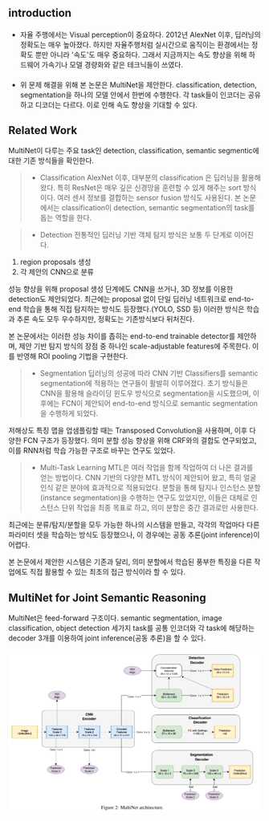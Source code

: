 ## introduction
#### <Need>
 - 자율 주행에서는 Visual perception이 중요하다. 2012년 AlexNet 이후, 딥러닝의 정확도는 매우 높아졌다. 하지만 자율주행처럼 실시간으로 움직이는 환경에서는 정확도 뿐만 아니라 '속도'도 매우 중요하다. 그래서 지금까지는 속도 향상을 위해 하드웨어 가속기나 모델 경량화와 같은 테크닉들이 쓰였다.
#### <Solution> 
 - 위 문제 해결을 위해 본 논문은 MultiNet을 제안한다. classification, detection, segmentation을 하나의 모델 안에서 한번에 수행한다. 각 task들이 인코더는 공유하고 디코더는 다르다. 이로 인해 속도 향상을 기대할 수 있다. 

## Related Work
 MultiNet이 다루는 주요 task인 detection, classification, semantic segmentic에 대한 기존 방식들을 확인한다.

 >- Classification
 AlexNet 이후, 대부분의 classification 은 딥러닝을 활용해왔다. 특히 ResNet은 매우 깊은 신경망을 훈련할 수 있게 해주는 sort 방식이다. 여러 센서 정보를 결합하는 sensor fusion 방식도 사용된다. 본 논문에서는 classification이 detection, semantic segmentation의 task를 돕는 역할을 한다.

 >- Detection
 전통적인 딥러닝 기반 객체 탐지 방식은 보통 두 단계로 이어진다.
 1. region proposals 생성
 2. 각 제안의 CNN으로 분류

 성능 향상을 위해 proposal 생성 단계에도 CNN을 쓰거나, 3D 정보를 이용한 detection도 제안되었다.
 최근에는 proposal 없이 단일 딥러닝 네트워크로 end-to-end 학습을 통해 직접 탐지하는 방식도 등장했다.(YOLO, SSD 등)
 이러한 방식은 학습과 추론 속도 모두 우수하지만, 정확도는 기존방식보다 뒤처진다.

 본 논문에서는 이러한 성능 차이를 좁히는 end-to-end trainable detector를 제안하며, 제안 기반 탐지 방식의 장점 중 하나인 scale-adjustable features에 주목한다.
 이를 반영해 ROI pooling 기법을 구현한다.

 >- Segmentation
 딥러닝의 성공에 따라 CNN 기반 Classifiers를 semantic segmentation에 적용하는 연구들이 활발히 이루어졌다.
 초기 방식들은 CNN을 활용해 슬라이딩 윈도우 방식으로 segmentation을 시도했으며, 이후에는 FCN이 제안되어 end-to-end 방식으로 semantic segmentation을 수행하게 되었다. 

 저해상도 특징 맵을 업샘플링할 때는 Transposed Convolution을 사용하며, 이후 다양한 FCN 구조가 등장했다. 의미 분할 성능 향상을 위해 CRF와의 결합도 연구되었고, 이를 RNN처럼 학습 가능한 구조로 바꾸는 연구도 있었다. 

 >- Multi-Task Learning
 MTL은 여러 작업을 함께 작업하여 더 나은 결과를 얻는 방법이다. CNN 기반의 다양한 MTL 방식이 제안되어 왔고, 특히 얼굴 인식 같은 분야에 효과적으로 적용되었다.
 분할을 통해 탐지나 인스턴스 분할(instance segmentation)을 수행하는 연구도 있었지만, 이들은 대체로 인스턴스 단위 작업을 최종 목표로 하고, 의미 분할은 중간 결과로만 사용한다.

최근에는 분류/탐지/분할을 모두 가능한 하나의 시스템을 만들고, 각각의 작업마다 다른 파라미터 셋을 학습하는 방식도 등장했으나, 이 경우에는 공동 추론(joint inference)이 어렵다.

본 논문에서 제안한 시스템은 기존과 달리, 의미 분할에서 학습된 풍부한 특징을 다른 작업에도 직접 활용할 수 있는 최초의 접근 방식이라 할 수 있다.

## MultiNet for Joint Semantic Reasoning
MultiNet은 feed-forward 구조이다. semantic segmentation, image classification, object detection 세가지 task를 공통 인코더와 각 task에 해당하는 decoder 3개를 이용하여 joint inference(공동 추론)을 할 수 있다. 

![MultiNet Architecture](img/컴퓨터비전/MultiNet.png)

